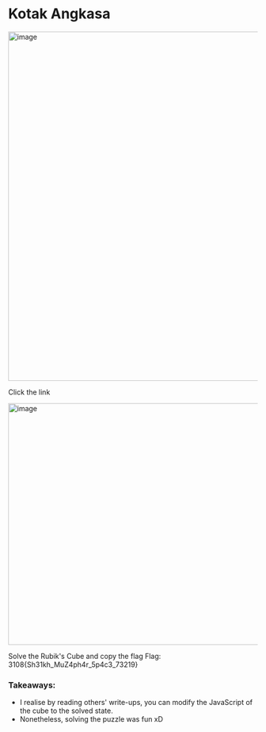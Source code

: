 # Kotak Angkasa

<img width="623" height="704" alt="image" src="https://github.com/user-attachments/assets/3470011e-5a8a-4ad1-80a8-6c0cf4930c63" />

Click the link

<img width="1080" height="487" alt="image" src="https://github.com/user-attachments/assets/df2cab77-c586-4303-abfd-e86f44440c8f" />

Solve the Rubik's Cube and copy the flag
Flag: 3108{Sh31kh_MuZ4ph4r_5p4c3_73219} 

### Takeaways:
- I realise by reading others' write-ups, you can modify the JavaScript of the cube to the solved state.
- Nonetheless, solving the puzzle was fun xD


